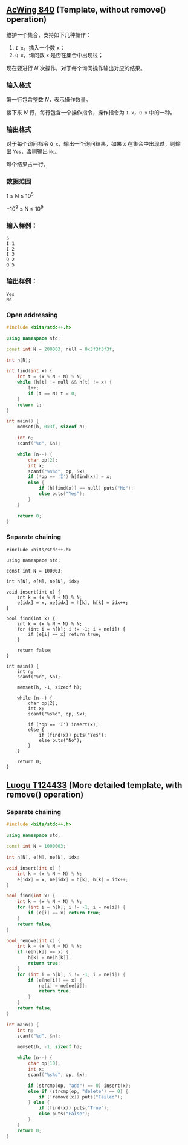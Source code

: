 ## [AcWing 840](https://www.acwing.com/problem/content/description/842/) (Template, without remove() operation)

维护一个集合，支持如下几种操作：

1. `I x`，插入一个数 x；
2. `Q x`，询问数 x 是否在集合中出现过；

现在要进行 $N$ 次操作，对于每个询问操作输出对应的结果。

### **输入格式**

第一行包含整数 $N$，表示操作数量。

接下来 $N$ 行，每行包含一个操作指令，操作指令为 `I x`，`Q x` 中的一种。

### **输出格式**

对于每个询问指令 `Q x`，输出一个询问结果，如果 x 在集合中出现过，则输出 `Yes`，否则输出 `No`。

每个结果占一行。

### **数据范围**

1 ≤ N ≤ $10^5$

$-10^9$ ≤ N ≤ $10^9$

### **输入样例：**

```
5
I 1
I 2
I 3
Q 2
Q 5
```

### **输出样例：**

```
Yes
No
```

### Open addressing

```cpp
#include <bits/stdc++.h>

using namespace std;

const int N = 200003, null = 0x3f3f3f3f;

int h[N];

int find(int x) {
    int t = (x % N + N) % N;
    while (h[t] != null && h[t] != x) {
        t++;
        if (t == N) t = 0;
    }
    return t;
}

int main() {
    memset(h, 0x3f, sizeof h);

    int n;
    scanf("%d", &n);

    while (n--) {
        char op[2];
        int x;
        scanf("%s%d", op, &x);
        if (*op == 'I') h[find(x)] = x;
        else {
            if (h[find(x)] == null) puts("No");
            else puts("Yes");
        }
    }

    return 0;
}
```

### ****Separate chaining****

```
#include <bits/stdc++.h>

using namespace std;

const int N = 100003;

int h[N], e[N], ne[N], idx;

void insert(int x) {
    int k = (x % N + N) % N;
    e[idx] = x, ne[idx] = h[k], h[k] = idx++;
}

bool find(int x) {
    int k = (x % N + N) % N;
    for (int i = h[k]; i != -1; i = ne[i]) {
        if (e[i] == x) return true;
    }

    return false;
}

int main() {
    int n;
    scanf("%d", &n);

    memset(h, -1, sizeof h);

    while (n--) {
        char op[2];
        int x;
        scanf("%s%d", op, &x);

        if (*op == 'I') insert(x);
        else {
            if (find(x)) puts("Yes");
            else puts("No");
        }
    }

    return 0;
}
```

## [Luogu T124433](https://www.luogu.com.cn/problem/T124433) (More detailed template, with remove() operation)

### Separate chaining

```cpp
#include <bits/stdc++.h>

using namespace std;

const int N = 1000003;

int h[N], e[N], ne[N], idx;

void insert(int x) {
    int k = (x % N + N) % N;
    e[idx] = x, ne[idx] = h[k], h[k] = idx++;
}

bool find(int x) {
    int k = (x % N + N) % N;
    for (int i = h[k]; i != -1; i = ne[i]) {
        if (e[i] == x) return true;
    }
    return false;
}

bool remove(int x) {
    int k = (x % N + N) % N;
    if (e[h[k]] == x) {
        h[k] = ne[h[k]];
        return true;
    }
    for (int i = h[k]; i != -1; i = ne[i]) {
        if (e[ne[i]] == x) {
            ne[i] = ne[ne[i]];
            return true;
        }
    }
    return false;
}

int main() {
    int n;
    scanf("%d", &n);

    memset(h, -1, sizeof h);

    while (n--) {
        char op[10];
        int x;
        scanf("%s%d", op, &x);

        if (strcmp(op, "add") == 0) insert(x);
        else if (strcmp(op, "delete") == 0) {
            if (!remove(x)) puts("Failed");
        } else {
            if (find(x)) puts("True");
            else puts("False");
        }
    }
    return 0;
}
```